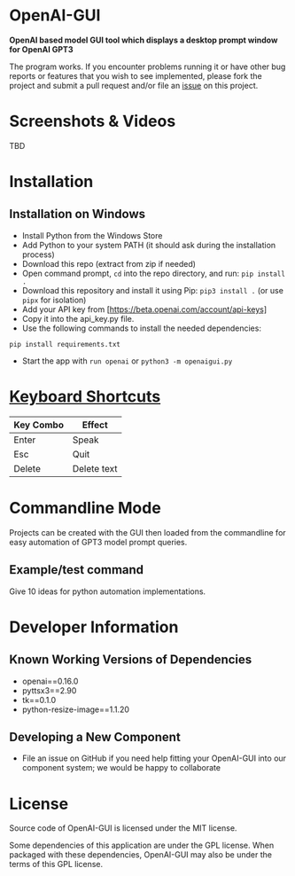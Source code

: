 # OpenAI-GUI
**OpenAI based model GUI tool which displays a desktop prompt window for OpenAI GPT3**

The program works. If you encounter problems running it or have other bug reports or features that you wish to see implemented, please fork the project and submit a pull request and/or file an [issue](https://github.com/MaxSSD/OpenAI-GUI/issues) on this project.


# Screenshots & Videos
TBD

# Installation

## Installation on Windows
* Install Python from the Windows Store
* Add Python to your system PATH (it should ask during the installation process)
* Download this repo (extract from zip if needed)
* Open command prompt, `cd` into the repo directory, and run: `pip install .`
* Download this repository and install it using Pip: `pip3 install .` (or use `pipx` for isolation)
* Add your API key from [https://beta.openai.com/account/api-keys]
* Copy it into the api_key.py file.
* Use the following commands to install the needed dependencies:
```
pip install requirements.txt
```
* Start the app with `run openai` or `python3 -m openaigui.py`

# [Keyboard Shortcuts](https://github.com/djfun/audio-visualizer-python/wiki/Keyboard-Shortcuts)
| Key Combo                 | Effect                                             |
| ------------------------- | -------------------------------------------------- |
| Enter                     | Speak                                              |
| Esc                       | Quit                                               |
| Delete                    | Delete text                                        |


# Commandline Mode
Projects can be created with the GUI then loaded from the commandline for easy automation of GPT3 model prompt queries.

## Example/test command
Give 10 ideas for python automation implementations.


# Developer Information
## Known Working Versions of Dependencies
* openai==0.16.0
* pyttsx3==2.90
* tk==0.1.0
* python-resize-image==1.1.20


## Developing a New Component
* File an issue on GitHub if you need help fitting your OpenAI-GUI into our component system; we would be happy to collaborate


# License
Source code of OpenAI-GUI is licensed under the MIT license.

Some dependencies of this application are under the GPL license. When packaged with these dependencies, OpenAI-GUI may also be under the terms of this GPL license.
